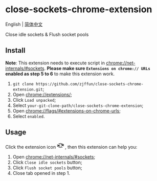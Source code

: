 # close-sockets-chrome-extension

English | [简体中文](./README.zh-CN.md)

Close idle sockets &amp; Flush socket pools

## Install

**Note**: This extension needs to execute script in [chrome://net-internals/#sockets](chrome://net-internals/#sockets). **Please make sure `Extensions on chrome:// URLs` enabled as step 5 to 6** to make this extension work.

1. `git clone https://github.com/zjffun/close-sockets-chrome-extension.git`;
2. Open [chrome://extensions/](chrome://extensions/);
3. Click `Load unpacked`;
4. Select `your-git-clone-path/close-sockets-chrome-extension`;
5. Open [chrome://flags/#extensions-on-chrome-urls](chrome://flags/#extensions-on-chrome-urls);
6. Select `enabled`.

## Usage

Click the extension icon <img src="./images/icon128.png" style="height: 1.5em"> , then this extension can help you:

1. Open [chrome://net-internals/#sockets](chrome://net-internals/#sockets);
2. Click `Close idle sockets` button;
3. Click `Flush socket pools` button;
4. Close tab opened in step 1.
